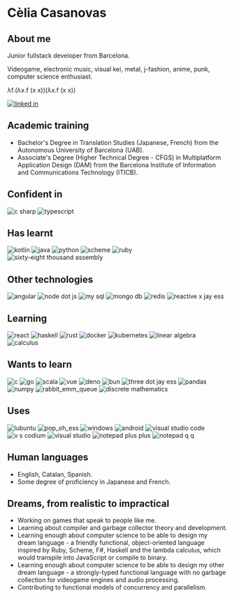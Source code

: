 # Cèlia Casanovas
## About me
Junior fullstack developer from Barcelona.  

Videogame, electronic music, visual kei, metal, j-fashion, anime, punk, computer science enthusiast.  

λf.(λx.f (x x))(λx.f (x x))

[![linked in](https://img.shields.io/badge/LinkedIn-0077B5?style=for-the-badge&logo=linkedin&logoColor=white)](https://www.linkedin.com/in/celia-casanovas/)

## Academic training
- Bachelor's Degree in Translation Studies (Japanese, French) from the Autonomous University of Barcelona (UAB).
- Associate's Degree (Higher Technical Degree - CFGS) in Multiplatform Application Design (DAM) from the Barcelona Institute of Information and Communications Technology (ITICB).

## Confident in
![c sharp](https://img.shields.io/badge/C%23-512BD4?style=for-the-badge)
![typescript](https://img.shields.io/badge/TypeScript-3178C6?style=for-the-badge&logo=typescript&logoColor=white)

## Has learnt
![kotlin](https://img.shields.io/badge/Kotlin-7F52FF?style=for-the-badge&logo=kotlin&logoColor=white)
![java](https://img.shields.io/badge/Java-red?style=for-the-badge&logo=buymeacoffee&logoColor=white)
![python](https://img.shields.io/badge/Python-FFD43B?style=for-the-badge&logo=python&logoColor=blue)
![scheme](https://img.shields.io/badge/Scheme-9F1D20?style=for-the-badge&logo=racket&logoColor=white)
![ruby](https://img.shields.io/badge/Ruby-CC342D?style=for-the-badge&logo=ruby)
![sixty-eight thousand assembly](https://img.shields.io/badge/68k_ASM-E1140A?style=for-the-badge&logo=motorola&logoColor=white)

## Other technologies
![angular](https://img.shields.io/badge/Angular-DD0031?style=for-the-badge&logo=angular&logoColor=white)
![node dot js](https://img.shields.io/badge/Node.js-339933?style=for-the-badge&logo=node.js&logoColor=white)
![my sql](https://img.shields.io/badge/MySQL-4479A1?style=for-the-badge&logo=mysql&logoColor=white)
![mongo db](https://img.shields.io/badge/MongoDB-47A248?style=for-the-badge&logo=mongodb&logoColor=white)
![redis](https://img.shields.io/badge/Redis-DC382D?style=for-the-badge&logo=redis&logoColor=white)
![reactive x jay ess](https://img.shields.io/badge/RxJS-B7178C?style=for-the-badge&logo=reactivex&logoColor=white)

## Learning
![react](https://img.shields.io/badge/React-61DAFB?style=for-the-badge&logo=react&logoColor=white)
![haskell](https://img.shields.io/badge/Haskell-5D4F85?style=for-the-badge&logo=haskell&logoColor=white)
![rust](https://img.shields.io/badge/Rust-000000?style=for-the-badge&logo=rust&logoColor=white)
![docker](https://img.shields.io/badge/Docker-2496ED?style=for-the-badge&logo=docker&logoColor=white)
![kubernetes](https://img.shields.io/badge/Kubernetes-326CE5?style=for-the-badge&logo=kubernetes&logoColor=white)
![linear algebra](https://img.shields.io/badge/Linear_algebra-red?style=for-the-badge)
![calculus](https://img.shields.io/badge/Calculus-purple?style=for-the-badge)


## Wants to learn
![c](https://img.shields.io/badge/C-00599C?style=for-the-badge&logo=c&logoColor=white)
![go](https://img.shields.io/badge/Go-00ADD8?style=for-the-badge&logo=go&logoColor=white)
![scala](https://img.shields.io/badge/Scala-DC322F?style=for-the-badge&logo=scala&logoColor=white)
![vue](https://img.shields.io/badge/Vue.js-4FC08D?style=for-the-badge&logo=vuedotjs&logoColor=white)
![deno](https://img.shields.io/badge/Deno-FFFFFF?style=for-the-badge&logo=deno&logoColor=black)
![bun](https://img.shields.io/badge/Bun-000000?style=for-the-badge&logo=bun&logoColor=white)
![three dot jay ess](https://img.shields.io/badge/Three.js-000000?style=for-the-badge&logo=threedotjs&logoColor=white)
![pandas](https://img.shields.io/badge/Pandas-150458?style=for-the-badge&logo=pandas&logoColor=white)
![numpy](https://img.shields.io/badge/Numpy-013243?style=for-the-badge&logo=numpy&logoColor=white)
![rabbit_emm_queue](https://img.shields.io/badge/RabbitMQ-FF6600?style=for-the-badge&logo=rabbitmq&logoColor=white)
![discrete mathematics](https://img.shields.io/badge/Discrete_mathematics-purple?style=for-the-badge)

## Uses
![lubuntu](https://img.shields.io/badge/Lubuntu-0068C8?style=for-the-badge&logo=lubuntu&logoColor=white)
![pop_oh_ess](https://img.shields.io/badge/pop_os-48B9C7?style=for-the-badge&logo=popos&logoColor=white)
![windows](https://img.shields.io/badge/Windows-0078D4?style=for-the-badge&logo=windows11&logoColor=white)
![android](https://img.shields.io/badge/Android-3DDC84?style=for-the-badge&logo=android&logoColor=white)
![visual studio code](https://img.shields.io/badge/VS_Code-007ACC?style=for-the-badge&logo=visualstudiocode&logoColor=white)
![v s codium](https://img.shields.io/badge/VS_Codium-2F80ED?style=for-the-badge&logo=vscodium&logoColor=white)
![visual studio](https://img.shields.io/badge/Visual_Studio-5C2D91?style=for-the-badge&logo=visualstudio&logoColor=white)
![notepad plus plus](https://img.shields.io/badge/Notepad++-90E59A?style=for-the-badge&logo=notepadplusplus&logoColor=white)
![notepad q q](https://img.shields.io/badge/Notepadqq-90E59A?style=for-the-badge&logo=notepadplusplus&logoColor=white)

## Human languages
- English, Catalan, Spanish.  
- Some degree of proficiency in Japanese and French.

## Dreams, from realistic to impractical
- Working on games that speak to people like me.
- Learning about compiler and garbage collector theory and development.
- Learning enough about computer science to be able to design my dream language - a friendly functional, object-oriented language inspired by Ruby, Scheme, F#, Haskell and the lambda calculus, which would transpile into JavaScript or compile to binary.
- Learning enough about computer science to be able to design my other dream language - a strongly-typed functional language with no garbage collection for videogame engines and audio processing.
- Contributing to functional models of concurrency and parallelism.
